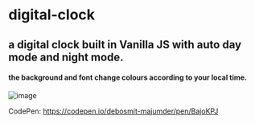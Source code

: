 # digital-clock
## a digital clock built in  Vanilla JS with auto day mode and night mode.

#### the background and font change colours according to your local time.

![image](https://user-images.githubusercontent.com/22155707/84054833-9584f880-a9d1-11ea-89fc-48bcebcc1cb5.png)

CodePen: https://codepen.io/debosmit-majumder/pen/BajoKPJ
